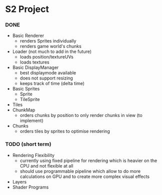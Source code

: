 # S2 Project

### DONE
* Basic Renderer
	* renders Sprites individually
	* renders game world's chunks
* Loader (not much to add in the future)
	* loads position/textureUVs
	* loads textures
* Basic DisplayManager
	* best displaymode available
	* does not support resizing
	* keeps track of time (delta time)
* Basic Sprites
	* Sprite
	* TileSprite
* Tiles
* ChunkMap
	* orders chunks by position to only render chunks in view (to implement)
* Chunks
	* orders tiles by sprites to optimise rendering 

### TODO (short term)
* Rendering Flexibility
	* currently using fixed pipeline for rendering which is heavier on the CPU and not flexible at all
	* should use programmable pipeline which allow to do more calculations on GPU and to create more complex visual effects
* Layers
* Shader Programs
